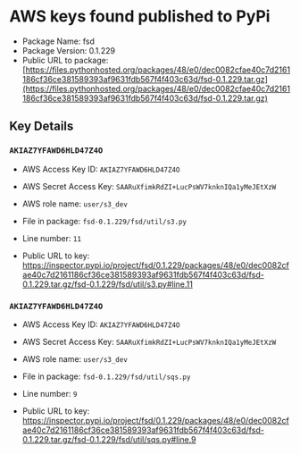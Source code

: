 # AWS keys found published to PyPi

* Package Name: fsd
* Package Version: 0.1.229
* Public URL to package: [https://files.pythonhosted.org/packages/48/e0/dec0082cfae40c7d2161186cf36ce381589393af9631fdb567f4f403c63d/fsd-0.1.229.tar.gz](https://files.pythonhosted.org/packages/48/e0/dec0082cfae40c7d2161186cf36ce381589393af9631fdb567f4f403c63d/fsd-0.1.229.tar.gz)

## Key Details

### `AKIAZ7YFAWD6HLD47Z4O`

* AWS Access Key ID: `AKIAZ7YFAWD6HLD47Z4O`
* AWS Secret Access Key: `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` 
* AWS role name: `user/s3_dev`
* File in package: `fsd-0.1.229/fsd/util/s3.py`
* Line number: `11`

* Public URL to key: https://inspector.pypi.io/project/fsd/0.1.229/packages/48/e0/dec0082cfae40c7d2161186cf36ce381589393af9631fdb567f4f403c63d/fsd-0.1.229.tar.gz/fsd-0.1.229/fsd/util/s3.py#line.11



### `AKIAZ7YFAWD6HLD47Z4O`

* AWS Access Key ID: `AKIAZ7YFAWD6HLD47Z4O`
* AWS Secret Access Key: `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` 
* AWS role name: `user/s3_dev`
* File in package: `fsd-0.1.229/fsd/util/sqs.py`
* Line number: `9`

* Public URL to key: https://inspector.pypi.io/project/fsd/0.1.229/packages/48/e0/dec0082cfae40c7d2161186cf36ce381589393af9631fdb567f4f403c63d/fsd-0.1.229.tar.gz/fsd-0.1.229/fsd/util/sqs.py#line.9


